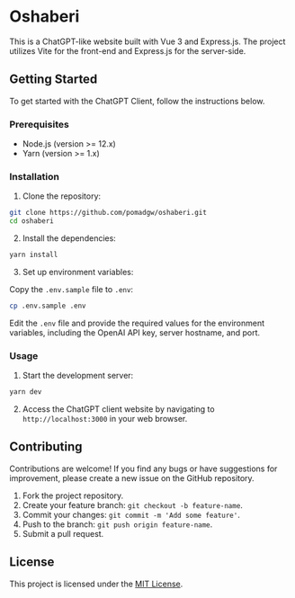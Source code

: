 # Oshaberi

This is a ChatGPT-like website built with Vue 3 and Express.js. The project utilizes Vite for the front-end and Express.js for the server-side.

## Getting Started

To get started with the ChatGPT Client, follow the instructions below.

### Prerequisites

- Node.js (version >= 12.x)
- Yarn (version >= 1.x)

### Installation

1. Clone the repository:

```bash
git clone https://github.com/pomadgw/oshaberi.git
cd oshaberi
```

2. Install the dependencies:

```bash
yarn install
```

3. Set up environment variables:

Copy the `.env.sample` file to `.env`:

```bash
cp .env.sample .env
```

Edit the `.env` file and provide the required values for the environment variables, including the OpenAI API key, server hostname, and port.

### Usage

1. Start the development server:

```bash
yarn dev
```

2. Access the ChatGPT client website by navigating to `http://localhost:3000` in your web browser.

## Contributing

Contributions are welcome! If you find any bugs or have suggestions for improvement, please create a new issue on the GitHub repository.

1. Fork the project repository.
2. Create your feature branch: `git checkout -b feature-name`.
3. Commit your changes: `git commit -m 'Add some feature'`.
4. Push to the branch: `git push origin feature-name`.
5. Submit a pull request.

## License

This project is licensed under the [MIT License](LICENSE).
